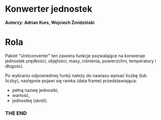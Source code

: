 # Konwerter jednostek 
**Autorzy: 
Adrian Kurs, 
Wojciech Żmidziński**

# Rola

Pakiet "Unitconverter" ten zawiera funkcje pozwalające na konwersje jednostek prędkości, objętości, masy, ciśnienia, powierzchni, temperatury i długości.

Po wybraniu odpowiedniej funkji należy do nawiasu wpisać liczbę (lub liczby), następnie pojawi się ramka (data frame) przedstawiająca: 
- pełną nazwę jednostki, 
- wartość, 
- jednostkę (skrót).


### THE END
